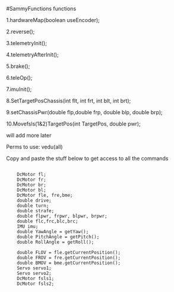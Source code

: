 
#SammyFunctions functions

1.hardwareMap(boolean useEncoder);


2.reverse();



3.telemetryInit();


4.telemetryAfterInit();


5.brake();



6.teleOp();



7.imuInit();



8.SetTargetPosChassis(int flt, int frt, int blt, int brt);



9.setChassisPwr(double flp,double frp, double blp, double brp);



10.Movefsls(1&2)TargetPos(int TargetPos, double pwr);


will add more later










Perms to use: vedu(all)













Copy and paste the stuff below to get access to all the commands
~~~~~~~~~~~~~~~~~~~~~~~~~~~~~~~~~~~~~~~~~~~~

    DcMotor fl;
    DcMotor fr;
    DcMotor br;
    DcMotor bl;
    DcMotor fle, fre,bme;
    double drive;
    double turn;
    double strafe;
    double flpwr, frpwr, blpwr, brpwr;
    double flc,frc,blc,brc;
    IMU imu;
    double YawAngle = getYaw();
    double PitchAngle = getPitch();
    double RollAngle = getRoll();

    double FLOV = fle.getCurrentPosition();
    double FROV = fre.getCurrentPosition();
    double BMOV = bme.getCurrentPosition();
    Servo servo1;
    Servo servo2;
    DcMotor fsls1;
    DcMotor fsls2;

~~~~~~~~~~~~~~~~~~~~~~~~~~~~~~~~~~~~~~~~~~~~
